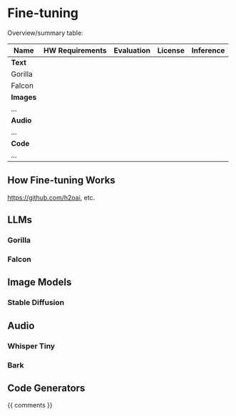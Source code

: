# Fine-tuning

Overview/summary table:

Name | HW Requirements | Evaluation | License | Inference
--|--|--|--|--
**Text**|
Gorilla |
Falcon |
**Images** |
... |
**Audio** |
... |
**Code** |
... |

## How Fine-tuning Works

https://github.com/h2oai, etc.

## LLMs

### Gorilla

### Falcon

## Image Models

### Stable Diffusion

## Audio

### Whisper Tiny

### Bark

## Code Generators

{{ comments }}
